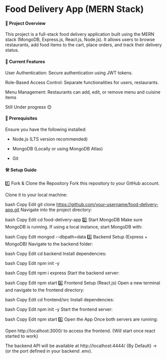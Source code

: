 # Food Delivery App (MERN Stack)

#### 🚀 Project Overview

This project is a full-stack food delivery application built using the MERN stack (MongoDB, Express.js, React.js, Node.js). It allows users to browse restaurants, add food items to the cart, place orders, and track their delivery status.

#### 🔑 Current Features

User Authentication: Secure authentication using JWT tokens.

Role-Based Access Control: Separate functionalities for users, restaurants.

Menu Management: Restaurants can add, edit, or remove menu and cuisine items

Still Under progress 😊

#### 📌 Prerequisites

Ensure you have the following installed:

-   Node.js (LTS version recommended)

-   MongoDB (Locally or using MongoDB Atlas)

-   Git

#### 🛠️ Setup Guide

1️⃣ Fork & Clone the Repository
Fork this repository to your GitHub account.

Clone it to your local machine:

bash
Copy
Edit
git clone https://github.com/your-username/food-delivery-app.git
Navigate into the project directory:

bash
Copy
Edit
cd food-delivery-app
2️⃣ Start MongoDB
Make sure MongoDB is running. If using a local instance, start MongoDB with:

bash
Copy
Edit
mongod --dbpath=data
3️⃣ Backend Setup (Express + MongoDB)
Navigate to the backend folder:

bash
Copy
Edit
cd backend
Install dependencies:

bash
Copy
Edit
npm init -y

bash
Copy
Edit
npm i express
Start the backend server:

bash
Copy
Edit
npm start
4️⃣ Frontend Setup (React.js)
Open a new terminal and navigate to the frontend directory:

bash
Copy
Edit
cd frontend/src
Install dependencies:

bash
Copy
Edit
npm init -y
Start the frontend server:

bash
Copy
Edit
npm start
5️⃣ Open the App
Once both servers are running:

Open http://localhost:3000/ to access the frontend. {Will start once react started to work}

The backend API will be available at http://localhost:4444/ {By Default} -> (or the port defined in your backend .env).

